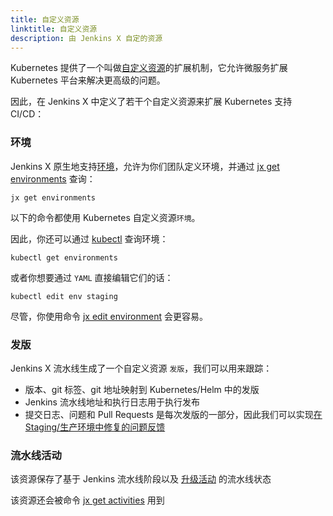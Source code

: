 ```yaml
---
title: 自定义资源
linktitle: 自定义资源
description: 由 Jenkins X 自定的资源
---
```


Kubernetes 提供了一个叫做[自定义资源](https://kubernetes.io/docs/concepts/api-extension/custom-resources/)的扩展机制，它允许微服务扩展 Kubernetes 平台来解决更高级的问题。

因此，在 Jenkins X 中定义了若干个自定义资源来扩展 Kubernetes 支持 CI/CD：

### 环境

Jenkins X 原生地支持[环境](/zh/docs/concepts/features/#environments)，允许为你们团队定义环境，并通过 [jx get environments](/commands/jx_get_environments) 查询：

```shell
jx get environments
```

以下的命令都使用 Kubernetes 自定义资源`环境`。

因此，你还可以通过 [kubectl](https://kubernetes.io/docs/reference/kubectl/overview/) 查询环境：

```shell
kubectl get environments
```

或者你想要通过 `YAML` 直接编辑它们的话：

```shell
kubectl edit env staging
```

尽管，你使用命令 [jx edit environment](/commands/jx_edit_environment) 会更容易。

### 发版

Jenkins X 流水线生成了一个自定义资源 `发版`，我们可以用来跟踪：

* 版本、git 标签、git 地址映射到 Kubernetes/Helm 中的发版
* Jenkins 流水线地址和执行日志用于执行发布
* 提交日志、问题和 Pull Requests 是每次发版的一部分，因此我们可以实现[在 Staging/生产环境中修复的问题反馈](/zh/docs/concepts/features/#feedback)


### 流水线活动

该资源保存了基于 Jenkins 流水线阶段以及 [升级活动](/docs/concepts/features/#promotion) 的流水线状态

该资源还会被命令 [jx get activities](/commands/jx_get_activities) 用到
